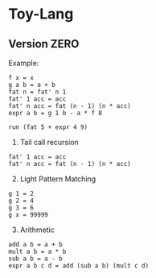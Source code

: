 # Toy-Lang

## Version ZERO

Example:

```
f x = x
g a b = a + b
fat n = fat' n 1
fat' 1 acc = acc
fat' n acc = fat (n - 1) (n * acc)
expr a b = g 1 b - a * f 8

run (fat 5 + expr 4 9)
```

1. Tail call recursion

```
fat' 1 acc = acc
fat' n acc = fat (n - 1) (n * acc)
```

2. Light Pattern Matching

```
g 1 = 2
g 2 = 4
g 3 = 6
g x = 99999
```

3. Arithmetic 

```
add a b = a + b
mult a b = a * b
sub a b = a - b
expr a b c d = add (sub a b) (mult c d)
```

